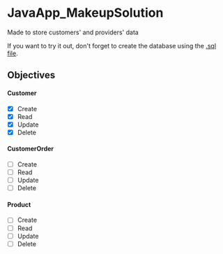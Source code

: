 # JavaApp_MakeupSolution
Made to store customers' and providers' data

If you want to try it out, don't forget to create the database using the [.sql file](/sql/sqlSchema_MakeupSolution.sql).

## Objectives
#### Customer
- [x] Create
- [x] Read
- [x] Update
- [x] Delete

#### CustomerOrder
- [ ] Create
- [ ] Read
- [ ] Update
- [ ] Delete

#### Product
- [ ] Create
- [ ] Read
- [ ] Update
- [ ] Delete
